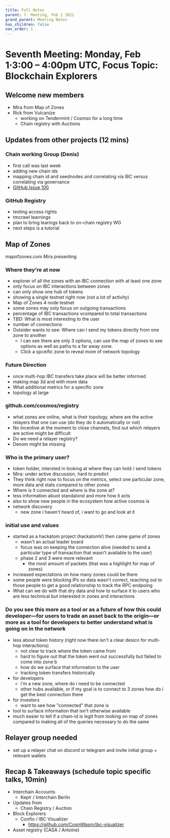 ```yaml
---
title: Full Notes
parent: 7. Meeting, Feb 1 2021
grand_parent: Meeting Notes
has_children: false
nav_order: 1
---
```

# Seventh Meeting: Monday, Feb 1⋅3:00 – 4:00pm UTC, Focus Topic: Blockchain Explorers

## Welcome new members
* Mira from Map of Zones
* Rick from Vulcanize
	* working on Tendermint / Cosmso for a long time
	* Chain registry with Auctions

## Updates from other projects (12 mins)

### Chain working Group (Denis)
* first call was last week
* adding new chain ids
* mapping chain id and seednodes and correlating via IBC versus correlating via governance
* [GitHub Issue 100](https://github.com/tendermint/spn/pull/100)

### GitHub Registry
* testing access rights
* tmcrawl learnings
* plan to bring learings back to on-chain registry WG
* next steps is a tutorial

## Map of Zones
mapofzones.com
Mira presenting

### Where they're at now
* explorer of all the zones with an IBC connection with at least one zone
* only focus on IBC interactions between zones
* can only show one hub of tokens
* showing a single testnet right now (not a lot of activity)
* Map of Zones 4 node testnet
* some zones may only focus on outgoing transactions
* percentage of IBC transactions vcompared to total transactions
* TBD: What is most interesting to the user
* number of connections
* Outsider wants to see: Where can I send my tokens directly from one zone to another
    * I can see there are only 3 options, can use the map of zones to see options as well as paths to a far away zone. 
    * Click a spceific zone to reveal more of network topology

### Future Direction
* once multi-hop IBC transfers take place will be better informed
* making map 3d and with more data
* What additional metrics for a specific zone
* topology at large

### github.com/cosmos/registry
* what zones are online, what is their topology, where are the active relayers that one can use (do they do it automatically or not)
* No incentive at the moment to close channels, find out which relayers are active might be difficult
* Do we need a relayer registry?
* Denom might be missing

### Who is the primary user?
* token holder, intersted in looking at where they can hold / send tokens
* Mira: under active discussion, hard to predict
* They think right now to focus on the metrics, select one particular zone, more data and stats compared to other zones
* Where is it connected and where is the zone at?
* less information abuot standalond and more how it acts
* also to show new people in the ecosystem how active cosmos is
* network discovery
    * new zone i haven't heard of, i want to go and look at it

### initial use and values
* started as a hackatom project (hackatomV) then came  game of zones
    * wasn't an actual leader board
    * focus was on keeping the connection alive (needed to send a particular type of transaction that wasn't available to the user)
    * phase 2 and 3 were more relevant
        * the most amount of packets (that was a highlight for map of zones)
* increased expectations on how many zones could be there
* some people were blocking IPs so data wasn't correct, reaching out to those people to get a good relationship to track the RPC endpoing
* What can we do with that dry data and how to surface it to users who are less technical but interested in zones and interactions

### Do you see this more as a tool or as a future of how this could developer—for users to trade an asset back to the origin—or more as a tool for developers to better understand what is going on in the network
* less about token history (right now there isn't a clear desicn for multi-hop interactions)
    * not clear to track where the token came from
    * hard to figure out that the token went out successfully but failed to come into zone b
    * how do we surface that information to the user
    * tracking token transfers historically
* for developers
    * i'm a new zone, where do i need to be connected
    * other hubs available, or if my goal is to connect to 3 zones how do i get the best connection there
* for investors
    * want to see how "connected" that zone is
* tool to surface information that isn't otherwise available
* much easier to tell if a chain-id is legit from looking on map of zones compared to making all of the queries necessary to do the same

## Relayer group needed
* set up a relayer chat on discord or telegram and invite initial group + relevant wallets

## Recap & Takeaways (schedule topic specific talks, 10min)
* Interchain Accounts
    * Keplr / Interchain Berlin
* Updates from
    * Chain Registry / Auction
* Block Explorers
    * Confio / IBC Visualizer
        * https://github.com/CosmWasm/ibc-visualizer
* Asset registry (CASA / Antoine)